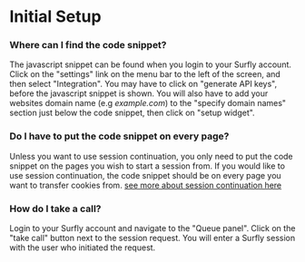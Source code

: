 # Initial Setup

### Where can I find the code snippet?

The javascript snippet can be found when you login to your Surfly account. Click on the "settings" link on the menu bar to the left of the screen, and then select "Integration". You may have to click on "generate API keys", before the javascript snippet is shown. 
You will also have to add your websites domain name (e.g *example.com*) to  the "specify domain names" section just below the code snippet, then click on "setup widget". 

### Do I have to put the code snippet on every page?

Unless you want to use session continuation, you only need to put the code snippet on the pages you wish to start a session from. If you would like to use session continuation, the code snippet should be on every page you want to transfer cookies from. 
[see more about session continuation here](../widget_options/widget_options.md#session_continuation)

### How do I take a call?

Login to your Surfly account and navigate to the "Queue panel". Click on the "take call" button next to the session request. You will enter a Surfly session with the user who initiated the request. 

